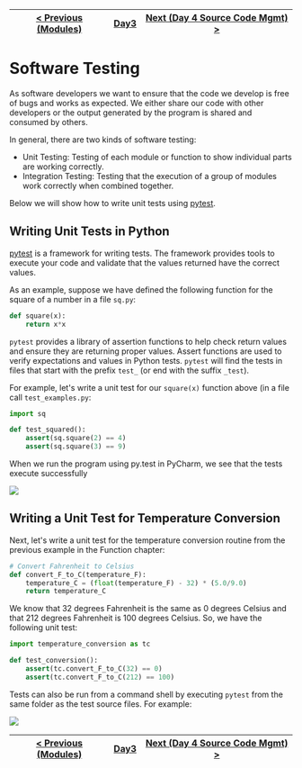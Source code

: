 |[< Previous (Modules)](Modules.md) | [Day3](../README.md)| [Next (Day 4 Source Code Mgmt) >](../Day4/GitOverview.md) |
|----|----|----|

# Software Testing

As software developers we want to ensure that the code we develop is free of bugs and works as expected. We either share 
our code with other developers or the output generated by the program is shared and consumed by others.

In general, there are two kinds of software testing:

* Unit Testing: Testing of each module or function to show individual parts are working correctly.
* Integration Testing: Testing that the execution of a group of modules work correctly when combined together.

Below we will show how to write unit tests using [pytest](https://docs.pytest.org/en/latest/).

## Writing Unit Tests in Python

[pytest](https://docs.pytest.org/en/latest/) is a framework for writing tests. The framework provides tools to execute 
your code and validate that the values returned have the correct values.

As an example, suppose we have defined the following function for the square of a number in a file `sq.py`:

```python
def square(x):
    return x*x
```

`pytest` provides a library of assertion functions to help check return values and ensure they are returning proper 
values. Assert functions are used to verify expectations and values in Python tests. `pytest` will find the tests in 
files that start with the prefix `test_` (or end with the suffix `_test`).

For example, let's write a unit test for our `square(x)` function above (in a file call `test_examples.py`:

```python
import sq

def test_squared():
    assert(sq.square(2) == 4)
    assert(sq.square(3) == 9)
```

When we run the program using py.test in PyCharm, we see that the tests execute successfully

![](.Testing_images/1d1bb584.png)

## Writing a Unit Test for Temperature Conversion

Next, let's write a unit test for the temperature conversion routine from the previous example in the Function chapter:

```python
# Convert Fahrenheit to Celsius
def convert_F_to_C(temperature_F):
    temperature_C = (float(temperature_F) - 32) * (5.0/9.0)
    return temperature_C
```

We know that 32 degrees Fahrenheit is the same as 0 degrees Celsius and that 212 degrees Fahrenheit is 100 degrees 
Celsius. So, we have the following unit test:

```python
import temperature_conversion as tc

def test_conversion():
    assert(tc.convert_F_to_C(32) == 0)
    assert(tc.convert_F_to_C(212) == 100)
```

Tests can also be run from a command shell by executing `pytest` from the same folder as the test source files. For example:

![](.Testing_images/0d7d4c6c.png)

|[< Previous (Modules)](Modules.md) | [Day3](../README.md)| [Next (Day 4 Source Code Mgmt) >](../Day4/GitOverview.md) |
|----|----|----|
